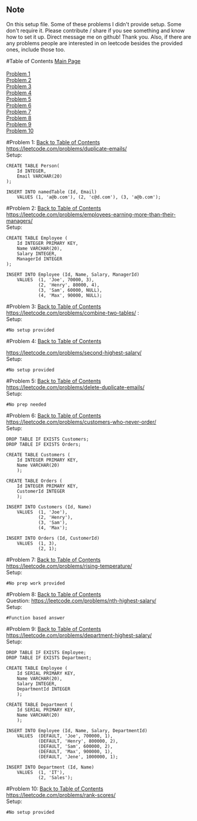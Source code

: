 ## Note
On this setup file. Some of these problems I didn't provide setup. Some don't require it. Please contribute / share if you see something and know how to set it up. Direct message me on github! Thank you. Also, if there are any problems people are interested in on leetcode besides the provided ones, include those too.

#Table of Contents
[Main Page](https://github.com/lumodon/pastoral-rhea/blob/master/README.md)<br><br>
[Problem 1](#problem-1)<br>
[Problem 2](#problem-2)<br>
[Problem 3](#problem-3)<br>
[Problem 4](#problem-4)<br>
[Problem 5](#problem-5)<br>
[Problem 6](#problem-6)<br>
[Problem 7](#problem-7)<br>
[Problem 8](#problem-8)<br>
[Problem 9](#problem-9)<br>
[Problem 10](#problem-10)<br>

#Problem 1: 
[Back to Table of Contents](#table-of-contents)<br>
https://leetcode.com/problems/duplicate-emails/
<br>Setup:
```
CREATE TABLE Person(
	Id INTEGER,
	Email VARCHAR(20)
);

INSERT INTO namedTable (Id, Email) 
	VALUES (1, 'a@b.com'), (2, 'c@d.com'), (3, 'a@b.com');
```

#Problem 2: 
[Back to Table of Contents](#table-of-contents)<br>
https://leetcode.com/problems/employees-earning-more-than-their-managers/
<br>Setup:
```
CREATE TABLE Employee (
	Id INTEGER PRIMARY KEY,
	Name VARCHAR(20),
	Salary INTEGER,
	ManagerId INTEGER
);

INSERT INTO Employee (Id, Name, Salary, ManagerId) 
	VALUES 	(1, 'Joe', 70000, 3), 
			(2, 'Henry', 80000, 4), 
			(3, 'Sam', 60000, NULL), 
			(4, 'Max', 90000, NULL);
```

#Problem 3:
[Back to Table of Contents](#table-of-contents)<br>
https://leetcode.com/problems/combine-two-tables/ :
<br>Setup:
```
#No setup provided
```

#Problem 4:
[Back to Table of Contents](#table-of-contents)

https://leetcode.com/problems/second-highest-salary/
<br>Setup:
```
#No setup provided
```

#Problem 5:
[Back to Table of Contents](#table-of-contents)<br>
https://leetcode.com/problems/delete-duplicate-emails/
<br>Setup:
```
#No prep needed
```

#Problem 6: 
[Back to Table of Contents](#table-of-contents)<br>
https://leetcode.com/problems/customers-who-never-order/
<br>Setup:
```
DROP TABLE IF EXISTS Customers;
DROP TABLE IF EXISTS Orders;

CREATE TABLE Customers (
	Id INTEGER PRIMARY KEY,
	Name VARCHAR(20)
	);
	
CREATE TABLE Orders (
	Id INTEGER PRIMARY KEY,
	CustomerId INTEGER
	);

INSERT INTO Customers (Id, Name) 
	VALUES 	(1, 'Joe'),
			(2, 'Henry'),
			(3, 'Sam'),
			(4, 'Max');
			
INSERT INTO Orders (Id, CustomerId) 
	VALUES 	(1, 3),
			(2, 1);
```

#Problem 7:
[Back to Table of Contents](#table-of-contents)<br>
https://leetcode.com/problems/rising-temperature/
<br>Setup:
```
#No prep work provided
```

#Problem 8:
[Back to Table of Contents](#table-of-contents)<br>
Question: https://leetcode.com/problems/nth-highest-salary/
<br>Setup:
```
#Function based answer
```


#Problem 9: 
[Back to Table of Contents](#table-of-contents)<br>
https://leetcode.com/problems/department-highest-salary/
<br>Setup: 
```
DROP TABLE IF EXISTS Employee;
DROP TABLE IF EXISTS Department;

CREATE TABLE Employee (
	Id SERIAL PRIMARY KEY,
	Name VARCHAR(20),
	Salary INTEGER,
	DepartmentId INTEGER
	);
	
CREATE TABLE Department (
	Id SERIAL PRIMARY KEY,
	Name VARCHAR(20)
	);

INSERT INTO Employee (Id, Name, Salary, DepartmentId) 
	VALUES 	(DEFAULT, 'Joe', 700000, 1),
			(DEFAULT, 'Henry', 800000, 2),
			(DEFAULT, 'Sam', 600000, 2),
			(DEFAULT, 'Max', 900000, 1),
			(DEFAULT, 'Jene', 1000000, 1);
			
INSERT INTO Department (Id, Name) 
	VALUES 	(1, 'IT'),
			(2, 'Sales');
```

#Problem 10:
[Back to Table of Contents](#table-of-contents)<br>
https://leetcode.com/problems/rank-scores/
<br>Setup:
```
#No setup provided
```
